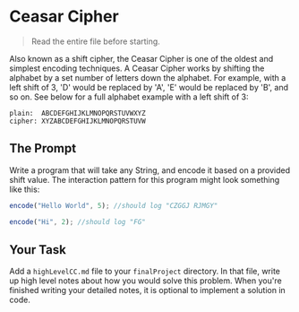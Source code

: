 # Ceasar Cipher

> Read the entire file before starting.

Also known as a shift cipher, the Ceasar Cipher is one of the oldest and simplest encoding techniques.  A Ceasar Cipher works by shifting the alphabet by a set number of letters down the alphabet. For example, with a left shift of 3, 'D' would be replaced by 'A', 'E' would be replaced by 'B', and so on. See below for a full alphabet example with a left shift of 3:

```
plain:  ABCDEFGHIJKLMNOPQRSTUVWXYZ
cipher: XYZABCDEFGHIJKLMNOPQRSTUVW
```

## The Prompt

Write a program that will take any String, and encode it based on a provided shift value. The interaction pattern for this program might look something like this:

```javascript
encode("Hello World", 5); //should log "CZGGJ RJMGY"

encode("Hi", 2); //should log "FG"
```

## Your Task
Add a `highLevelCC.md` file to your `finalProject` directory. In that file, write up high level notes about how you would solve this problem. When you're finished writing your detailed notes, it is optional to implement a solution in code.
